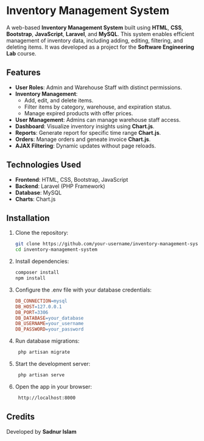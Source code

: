 # Inventory Management System

A web-based **Inventory Management System** built using **HTML**, **CSS**, **Bootstrap**, **JavaScript**, **Laravel**, and **MySQL**. This system enables efficient management of inventory data, including adding, editing, filtering, and deleting items. It was developed as a project for the **Software Engineering Lab** course.

## Features

- **User Roles**: Admin and Warehouse Staff with distinct permissions.
- **Inventory Management**:
  - Add, edit, and delete items.
  - Filter items by category, warehouse, and expiration status.
  - Manage expired products with offer prices.
- **User Management**: Admins can manage warehouse staff access.
- **Dashboard**: Visualize inventory insights using **Chart.js**.
- **Reports**: Generate report for specific time range **Chart.js**.
- **Orders**: Manage orders and geneate invoice **Chart.js**.
- **AJAX Filtering**: Dynamic updates without page reloads.

## Technologies Used

- **Frontend**: HTML, CSS, Bootstrap, JavaScript
- **Backend**: Laravel (PHP Framework)
- **Database**: MySQL
- **Charts**: Chart.js

## Installation

1. Clone the repository:

   ```bash
   git clone https://github.com/your-username/inventory-management-system.git
   cd inventory-management-system

2. Install dependencies:
    ```bash
    composer install
    npm install

3. Configure the .env file with your database credentials:
    ```makefile
    DB_CONNECTION=mysql
    DB_HOST=127.0.0.1
    DB_PORT=3306
    DB_DATABASE=your_database
    DB_USERNAME=your_username
    DB_PASSWORD=your_password

4. Run database migrations:
   ```bash
    php artisan migrate
   
5. Start the development server:
   ```bash
    php artisan serve
   
5. Open the app in your browser:
   ```bash
    http://localhost:8000

## Credits
Developed by <b>Sadnur Islam </b>

